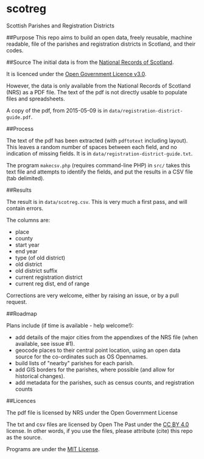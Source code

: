 # scotreg
Scottish Parishes and Registration Districts

##Purpose
This repo aims to build an open data, freely reusable, machine readable, file
of the parishes and registration districts in Scotland, and their codes.

##Source
The initial data is from the
[National Records of Scotland](http://www.nrscotland.gov.uk/research/guides/statutory-registers/registration-districts).

It is licenced under the [Open Government Licence v3.0](http://www.nationalarchives.gov.uk/doc/open-government-licence/version/3/).

However, the data is only available from the National Records of Scotland (NRS) as 
a PDF file.  The text of the pdf is not directly usable to populate files and spreadsheets.

A copy of the pdf, from 2015-05-09 is in `data/registration-district-guide.pdf`.

##Process

The text of the pdf has been extracted (with `pdftotext` including layout).  This
leaves a random number of spaces between each field, and no indication of missing fields.
It is in `data/registration-district-guide.txt`.

The program `makecsv.php` (requires command-line PHP) in `src/` takes this text file 
and attempts to identify the fields, and put the results in a CSV file (tab delimited).

##Results

The result is in `data/scotreg.csv`.  This is very much a first pass, and will contain errors.

The columns are:

* place
* county
* start year
* end year
* type (of old district)
* old district
* old district suffix
* current registration district
* current reg dist, end of range

Corrections are very welcome, either by raising an issue, or by a pull request.

##Roadmap

Plans include (if time is available - help welcome!):

* add details of the major cities from the appendixes of the NRS file (when available, see issue #1).
* geocode places to their central point location, using an open data source for the co-ordinates such as OS Opennames.
* build lists of "nearby" parishes for each parish.
* add GIS borders for the parishes, where possible (and allow for historical changes).
* add metadata for the parishes, such as census counts, and registration counts

##Licences

The pdf file is licensed by NRS under the Open Government License

The txt and csv files are licensed by Open The Past under the [CC BY 4.0](http://creativecommons.org/licenses/by/4.0/) license.  In other
words, if you use the files, please attribute (cite) this repo as the source.

Programs are under the [MIT License](http://opensource.org/licenses/MIT).







